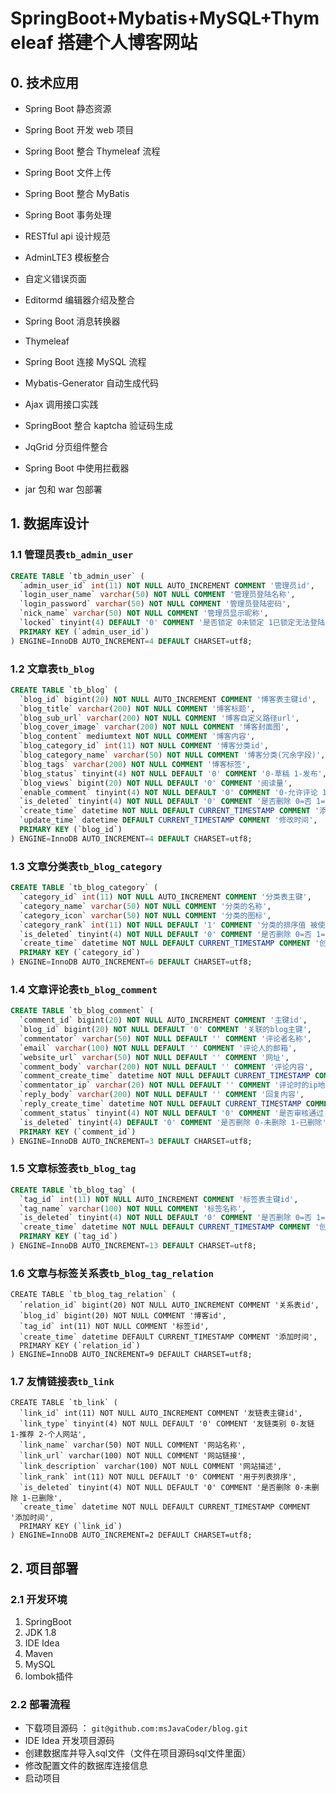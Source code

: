 # SpringBoot+Mybatis+MySQL+Thymeleaf 搭建个人博客网站

## 0. 技术应用

- Spring Boot 静态资源
-  Spring Boot 开发 web 项目
-  Spring Boot 整合 Thymeleaf 流程
-  Spring Boot 文件上传
-  Spring Boot 整合 MyBatis
-  Spring Boot 事务处理
-  RESTful api 设计规范
-  AdminLTE3 模板整合
-  自定义错误页面
-  Editormd 编辑器介绍及整合

-  Spring Boot 消息转换器
-  Thymeleaf 
-  Spring Boot 连接 MySQL 流程
-  Mybatis-Generator 自动生成代码
-  Ajax 调用接口实践
-  SpringBoot 整合 kaptcha 验证码生成
-  JqGrid 分页组件整合
-  Spring Boot 中使用拦截器
-  jar 包和 war 包部署

## 1. 数据库设计

### 1.1 管理员表`tb_admin_user`

```sql
CREATE TABLE `tb_admin_user` (
  `admin_user_id` int(11) NOT NULL AUTO_INCREMENT COMMENT '管理员id',
  `login_user_name` varchar(50) NOT NULL COMMENT '管理员登陆名称',
  `login_password` varchar(50) NOT NULL COMMENT '管理员登陆密码',
  `nick_name` varchar(50) NOT NULL COMMENT '管理员显示昵称',
  `locked` tinyint(4) DEFAULT '0' COMMENT '是否锁定 0未锁定 1已锁定无法登陆',
  PRIMARY KEY (`admin_user_id`)
) ENGINE=InnoDB AUTO_INCREMENT=4 DEFAULT CHARSET=utf8;
```

### 1.2  文章表`tb_blog`

```sql
CREATE TABLE `tb_blog` (
  `blog_id` bigint(20) NOT NULL AUTO_INCREMENT COMMENT '博客表主键id',
  `blog_title` varchar(200) NOT NULL COMMENT '博客标题',
  `blog_sub_url` varchar(200) NOT NULL COMMENT '博客自定义路径url',
  `blog_cover_image` varchar(200) NOT NULL COMMENT '博客封面图',
  `blog_content` mediumtext NOT NULL COMMENT '博客内容',
  `blog_category_id` int(11) NOT NULL COMMENT '博客分类id',
  `blog_category_name` varchar(50) NOT NULL COMMENT '博客分类(冗余字段)',
  `blog_tags` varchar(200) NOT NULL COMMENT '博客标签',
  `blog_status` tinyint(4) NOT NULL DEFAULT '0' COMMENT '0-草稿 1-发布',
  `blog_views` bigint(20) NOT NULL DEFAULT '0' COMMENT '阅读量',
  `enable_comment` tinyint(4) NOT NULL DEFAULT '0' COMMENT '0-允许评论 1-不允许评论',
  `is_deleted` tinyint(4) NOT NULL DEFAULT '0' COMMENT '是否删除 0=否 1=是',
  `create_time` datetime NOT NULL DEFAULT CURRENT_TIMESTAMP COMMENT '添加时间',
  `update_time` datetime DEFAULT CURRENT_TIMESTAMP COMMENT '修改时间',
  PRIMARY KEY (`blog_id`)
) ENGINE=InnoDB AUTO_INCREMENT=4 DEFAULT CHARSET=utf8;
```

### 1.3  文章分类表`tb_blog_category`

```sql
CREATE TABLE `tb_blog_category` (
  `category_id` int(11) NOT NULL AUTO_INCREMENT COMMENT '分类表主键',
  `category_name` varchar(50) NOT NULL COMMENT '分类的名称',
  `category_icon` varchar(50) NOT NULL COMMENT '分类的图标',
  `category_rank` int(11) NOT NULL DEFAULT '1' COMMENT '分类的排序值 被使用的越多数值越大',
  `is_deleted` tinyint(4) NOT NULL DEFAULT '0' COMMENT '是否删除 0=否 1=是',
  `create_time` datetime NOT NULL DEFAULT CURRENT_TIMESTAMP COMMENT '创建时间',
  PRIMARY KEY (`category_id`)
) ENGINE=InnoDB AUTO_INCREMENT=6 DEFAULT CHARSET=utf8;
```

### 1.4  文章评论表`tb_blog_comment`

```sql
CREATE TABLE `tb_blog_comment` (
  `comment_id` bigint(20) NOT NULL AUTO_INCREMENT COMMENT '主键id',
  `blog_id` bigint(20) NOT NULL DEFAULT '0' COMMENT '关联的blog主键',
  `commentator` varchar(50) NOT NULL DEFAULT '' COMMENT '评论者名称',
  `email` varchar(100) NOT NULL DEFAULT '' COMMENT '评论人的邮箱',
  `website_url` varchar(50) NOT NULL DEFAULT '' COMMENT '网址',
  `comment_body` varchar(200) NOT NULL DEFAULT '' COMMENT '评论内容',
  `comment_create_time` datetime NOT NULL DEFAULT CURRENT_TIMESTAMP COMMENT '评论提交时间',
  `commentator_ip` varchar(20) NOT NULL DEFAULT '' COMMENT '评论时的ip地址',
  `reply_body` varchar(200) NOT NULL DEFAULT '' COMMENT '回复内容',
  `reply_create_time` datetime NOT NULL DEFAULT CURRENT_TIMESTAMP COMMENT '回复时间',
  `comment_status` tinyint(4) NOT NULL DEFAULT '0' COMMENT '是否审核通过 0-未审核 1-审核通过',
  `is_deleted` tinyint(4) DEFAULT '0' COMMENT '是否删除 0-未删除 1-已删除',
  PRIMARY KEY (`comment_id`)
) ENGINE=InnoDB AUTO_INCREMENT=3 DEFAULT CHARSET=utf8;
```

### 1.5  文章标签表`tb_blog_tag`

```sql
CREATE TABLE `tb_blog_tag` (
  `tag_id` int(11) NOT NULL AUTO_INCREMENT COMMENT '标签表主键id',
  `tag_name` varchar(100) NOT NULL COMMENT '标签名称',
  `is_deleted` tinyint(4) NOT NULL DEFAULT '0' COMMENT '是否删除 0=否 1=是',
  `create_time` datetime NOT NULL DEFAULT CURRENT_TIMESTAMP COMMENT '创建时间',
  PRIMARY KEY (`tag_id`)
) ENGINE=InnoDB AUTO_INCREMENT=13 DEFAULT CHARSET=utf8;
```

### 1.6  文章与标签关系表`tb_blog_tag_relation`

```sql'
CREATE TABLE `tb_blog_tag_relation` (
  `relation_id` bigint(20) NOT NULL AUTO_INCREMENT COMMENT '关系表id',
  `blog_id` bigint(20) NOT NULL COMMENT '博客id',
  `tag_id` int(11) NOT NULL COMMENT '标签id',
  `create_time` datetime DEFAULT CURRENT_TIMESTAMP COMMENT '添加时间',
  PRIMARY KEY (`relation_id`)
) ENGINE=InnoDB AUTO_INCREMENT=9 DEFAULT CHARSET=utf8;
```

### 1.7 友情链接表`tb_link`

```sql'
CREATE TABLE `tb_link` (
  `link_id` int(11) NOT NULL AUTO_INCREMENT COMMENT '友链表主键id',
  `link_type` tinyint(4) NOT NULL DEFAULT '0' COMMENT '友链类别 0-友链 1-推荐 2-个人网站',
  `link_name` varchar(50) NOT NULL COMMENT '网站名称',
  `link_url` varchar(100) NOT NULL COMMENT '网站链接',
  `link_description` varchar(100) NOT NULL COMMENT '网站描述',
  `link_rank` int(11) NOT NULL DEFAULT '0' COMMENT '用于列表排序',
  `is_deleted` tinyint(4) NOT NULL DEFAULT '0' COMMENT '是否删除 0-未删除 1-已删除',
  `create_time` datetime NOT NULL DEFAULT CURRENT_TIMESTAMP COMMENT '添加时间',
  PRIMARY KEY (`link_id`)
) ENGINE=InnoDB AUTO_INCREMENT=2 DEFAULT CHARSET=utf8;
```
## 2. 项目部署

### 2.1 开发环境

1. SpringBoot 
2. JDK 1.8
3. IDE Idea 
4. Maven 
5. MySQL
6. lombok插件

### 2.2 部署流程

- 下载项目源码 ： `git@github.com:msJavaCoder/blog.git`
- IDE Idea 开发项目源码
- 创建数据库并导入sql文件（文件在项目源码sql文件里面）
- 修改配置文件的数据库连接信息
- 启动项目 